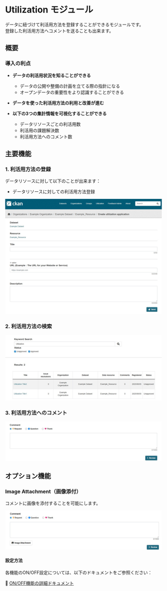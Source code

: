 # Utilization モジュール

データに紐づけて利活用方法を登録することができるモジュールです。  
登録した利活用方法へコメントを送ることも出来ます。
## 概要

### 導入の利点

* **データの利活用状況を知ることができる**
  * データの公開や整備の計画を立てる際の指針になる
  * オープンデータの重要性をより認識することができる

* **データを使った利活用方法の利用と改善が進む**
  
* **以下の3つの集計情報を可視化することができる**
  * データリソースごとの利活用数
  * 利活用の課題解決数
  * 利活用方法へのコメント数

## 主要機能
  ### 1. 利活用方法の登録
  データリソースに対して以下のことが出来ます：
 * データリソースに対しての利活用方法登録
   
 ![利活用方法登録画面](../assets/utilization_10.jpeg)


  ### 2. 利活用方法の検索
  
 ![利活用方法検索画面](../assets/utilization_20.jpeg)  
  
  ### 3. 利活用方法へのコメント
  
 ![利活用方法コメント画面](../assets/utilization_30.jpeg)

 ## オプション機能

 ### Image Attachment（画像添付）

コメントに画像を添付することを可能にします。

![利活用方法コメント画面　画像添付機能](../assets/utilization_40.jpeg)  


#### 設定方法

各機能のON/OFF設定については、以下のドキュメントをご参照ください：

📖 [ON/OFF機能の詳細ドキュメント](./switch_function.md)
